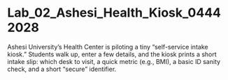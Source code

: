 # Lab_02_Ashesi_Health_Kiosk_04442028
Ashesi University’s Health Center is piloting a tiny “self-service intake kiosk.” Students walk
up, enter a few details, and the kiosk prints a short intake slip: which desk to visit, a quick
metric (e.g., BMI), a basic ID sanity check, and a short “secure” identifier.
